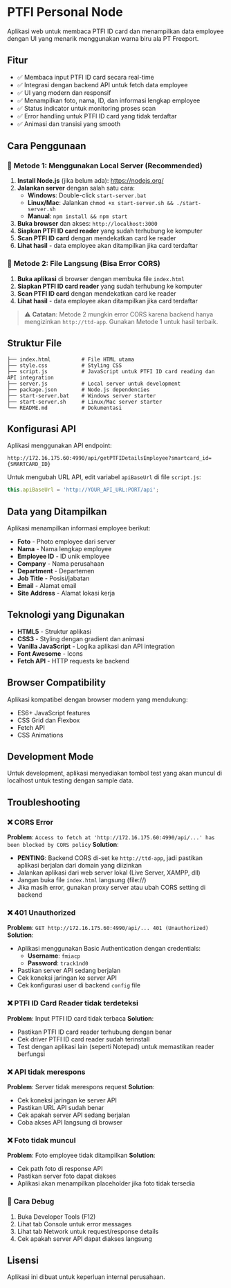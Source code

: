 # PTFI Personal Node

Aplikasi web untuk membaca PTFI ID card dan menampilkan data employee dengan UI yang menarik menggunakan warna biru ala PT Freeport.

## Fitur

- ✅ Membaca input PTFI ID card secara real-time
- ✅ Integrasi dengan backend API untuk fetch data employee
- ✅ UI yang modern dan responsif
- ✅ Menampilkan foto, nama, ID, dan informasi lengkap employee
- ✅ Status indicator untuk monitoring proses scan
- ✅ Error handling untuk PTFI ID card yang tidak terdaftar
- ✅ Animasi dan transisi yang smooth

## Cara Penggunaan

### 🚀 **Metode 1: Menggunakan Local Server (Recommended)**

1. **Install Node.js** (jika belum ada): https://nodejs.org/
2. **Jalankan server** dengan salah satu cara:
   - **Windows**: Double-click `start-server.bat`
   - **Linux/Mac**: Jalankan `chmod +x start-server.sh && ./start-server.sh`
   - **Manual**: `npm install && npm start`
3. **Buka browser** dan akses: `http://localhost:3000`
4. **Siapkan PTFI ID card reader** yang sudah terhubung ke komputer
5. **Scan PTFI ID card** dengan mendekatkan card ke reader
6. **Lihat hasil** - data employee akan ditampilkan jika card terdaftar

### 📁 **Metode 2: File Langsung (Bisa Error CORS)**

1. **Buka aplikasi** di browser dengan membuka file `index.html`
2. **Siapkan PTFI ID card reader** yang sudah terhubung ke komputer
3. **Scan PTFI ID card** dengan mendekatkan card ke reader
4. **Lihat hasil** - data employee akan ditampilkan jika card terdaftar

> ⚠️ **Catatan**: Metode 2 mungkin error CORS karena backend hanya mengizinkan `http://ttd-app`. Gunakan Metode 1 untuk hasil terbaik.

## Struktur File

```
├── index.html          # File HTML utama
├── style.css           # Styling CSS
├── script.js           # JavaScript untuk PTFI ID card reading dan API integration
├── server.js           # Local server untuk development
├── package.json        # Node.js dependencies
├── start-server.bat    # Windows server starter
├── start-server.sh     # Linux/Mac server starter
└── README.md           # Dokumentasi
```

## Konfigurasi API

Aplikasi menggunakan API endpoint:
```
http://172.16.175.60:4990/api/getPTFIDetailsEmployee?smartcard_id={SMARTCARD_ID}
```

Untuk mengubah URL API, edit variabel `apiBaseUrl` di file `script.js`:

```javascript
this.apiBaseUrl = 'http://YOUR_API_URL:PORT/api';
```

## Data yang Ditampilkan

Aplikasi menampilkan informasi employee berikut:
- **Foto** - Photo employee dari server
- **Nama** - Nama lengkap employee
- **Employee ID** - ID unik employee
- **Company** - Nama perusahaan
- **Department** - Departemen
- **Job Title** - Posisi/jabatan
- **Email** - Alamat email
- **Site Address** - Alamat lokasi kerja

## Teknologi yang Digunakan

- **HTML5** - Struktur aplikasi
- **CSS3** - Styling dengan gradient dan animasi
- **Vanilla JavaScript** - Logika aplikasi dan API integration
- **Font Awesome** - Icons
- **Fetch API** - HTTP requests ke backend

## Browser Compatibility

Aplikasi kompatibel dengan browser modern yang mendukung:
- ES6+ JavaScript features
- CSS Grid dan Flexbox
- Fetch API
- CSS Animations

## Development Mode

Untuk development, aplikasi menyediakan tombol test yang akan muncul di localhost untuk testing dengan sample data.

## Troubleshooting

### ❌ **CORS Error**
**Problem**: `Access to fetch at 'http://172.16.175.60:4990/api/...' has been blocked by CORS policy`
**Solution**: 
- **PENTING**: Backend CORS di-set ke `http://ttd-app`, jadi pastikan aplikasi berjalan dari domain yang diizinkan
- Jalankan aplikasi dari web server lokal (Live Server, XAMPP, dll)
- Jangan buka file `index.html` langsung (file://)
- Jika masih error, gunakan proxy server atau ubah CORS setting di backend

### ❌ **401 Unauthorized**
**Problem**: `GET http://172.16.175.60:4990/api/... 401 (Unauthorized)`
**Solution**: 
- Aplikasi menggunakan Basic Authentication dengan credentials:
  - **Username**: `fmiacp`
  - **Password**: `track1nd0`
- Pastikan server API sedang berjalan
- Cek koneksi jaringan ke server API
- Cek konfigurasi user di backend `config` file

### ❌ **PTFI ID Card Reader tidak terdeteksi**
**Problem**: Input PTFI ID card tidak terbaca
**Solution**:
- Pastikan PTFI ID card reader terhubung dengan benar
- Cek driver PTFI ID card reader sudah terinstall
- Test dengan aplikasi lain (seperti Notepad) untuk memastikan reader berfungsi

### ❌ **API tidak merespons**
**Problem**: Server tidak merespons request
**Solution**:
- Cek koneksi jaringan ke server API
- Pastikan URL API sudah benar
- Cek apakah server API sedang berjalan
- Coba akses API langsung di browser

### ❌ **Foto tidak muncul**
**Problem**: Foto employee tidak ditampilkan
**Solution**:
- Cek path foto di response API
- Pastikan server foto dapat diakses
- Aplikasi akan menampilkan placeholder jika foto tidak tersedia

### 🔧 **Cara Debug**
1. Buka Developer Tools (F12)
2. Lihat tab Console untuk error messages
3. Lihat tab Network untuk request/response details
4. Cek apakah server API dapat diakses langsung

## Lisensi

Aplikasi ini dibuat untuk keperluan internal perusahaan.
